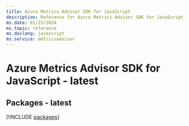 ```yaml
---
title: Azure Metrics Advisor SDK for JavaScript
description: Reference for Azure Metrics Advisor SDK for JavaScript
ms.date: 01/23/2024
ms.topic: reference
ms.devlang: javascript
ms.service: metricsadvisor
---
```

# Azure Metrics Advisor SDK for JavaScript - latest
## Packages - latest
[!INCLUDE [packages](metrics-advisor-index.md)]
